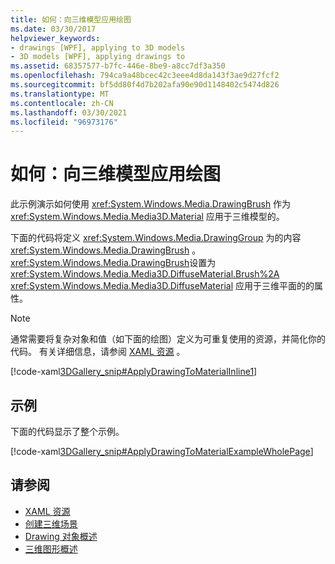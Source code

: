 ```yaml
---
title: 如何：向三维模型应用绘图
ms.date: 03/30/2017
helpviewer_keywords:
- drawings [WPF], applying to 3D models
- 3D models [WPF], applying drawings to
ms.assetid: 68357577-b7fc-446e-8be9-a8cc7df3a350
ms.openlocfilehash: 794ca9a48bcec42c3eee4d8da143f3ae9d27fcf2
ms.sourcegitcommit: bf5dd80f4d7b202afa90e90d1148402c5474d826
ms.translationtype: MT
ms.contentlocale: zh-CN
ms.lasthandoff: 03/30/2021
ms.locfileid: "96973176"
---
```

# <a name="how-to-apply-a-drawing-to-a-3d-model"></a>如何：向三维模型应用绘图

此示例演示如何使用 <xref:System.Windows.Media.DrawingBrush> 作为 <xref:System.Windows.Media.Media3D.Material> 应用于三维模型的。

下面的代码将定义 <xref:System.Windows.Media.DrawingGroup> 为的内容 <xref:System.Windows.Media.DrawingBrush> 。  <xref:System.Windows.Media.DrawingBrush>设置为 <xref:System.Windows.Media.Media3D.DiffuseMaterial.Brush%2A> <xref:System.Windows.Media.Media3D.DiffuseMaterial> 应用于三维平面的的属性。

> [!NOTE]
> 通常需要将复杂对象和值（如下面的绘图）定义为可重复使用的资源，并简化你的代码。 有关详细信息，请参阅 [XAML 资源](/dotnet/desktop-wpf/fundamentals/xaml-resources-define) 。

[!code-xaml[3DGallery_snip#ApplyDrawingToMaterialInline1](~/samples/snippets/csharp/VS_Snippets_Wpf/3DGallery_snip/CS/ApplyDrawingToMaterialExample.xaml#applydrawingtomaterialinline1)]

## <a name="example"></a>示例

下面的代码显示了整个示例。

[!code-xaml[3DGallery_snip#ApplyDrawingToMaterialExampleWholePage](~/samples/snippets/csharp/VS_Snippets_Wpf/3DGallery_snip/CS/ApplyDrawingToMaterialExample.xaml#applydrawingtomaterialexamplewholepage)]

## <a name="see-also"></a>请参阅

- [XAML 资源](/dotnet/desktop-wpf/fundamentals/xaml-resources-define)
- [创建三维场景](how-to-create-a-3-d-scene.md)
- [Drawing 对象概述](drawing-objects-overview.md)
- [三维图形概述](3-d-graphics-overview.md)
